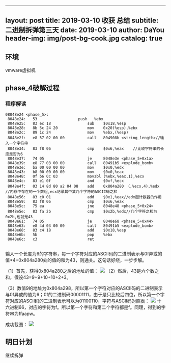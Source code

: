   ---
layout:     post
title:      2019-03-10 收获 总结
subtitle:   二进制拆弹第三天
date:       2019-03-10
author:     DaYou
header-img: img/post-bg-cook.jpg
catalog: true
---


## 环境
vmware虚拟机

##  phase_4破解过程

### 程序解读
```
08048e24 <phase_5>:
 8048e24:	53                  push   %ebx
 8048e25:	83 ec 18             	sub    $0x18,%esp
 8048e28:	8b 5c 24 20          	mov    0x20(%esp),%ebx
 8048e2c:	89 1c 24             	mov    %ebx,(%esp)
 8048e2f:	e8 57 02 00 00       	call   804908b <string_length>//输入一个字符串
 8048e34:	83 f8 06             	cmp    $0x6,%eax    //比较字符串的长度是否为6
 8048e37:	74 05                	je     8048e3e <phase_5+0x1a>
 8048e39:	e8 77 03 00 00       	call   80491b5 <explode_bomb>
 8048e3e:	ba 00 00 00 00       	mov    $0x0,%edx
 8048e43:	b8 00 00 00 00       	mov    $0x0,%eax
 8048e48:	0f b6 0c 03          	movzbl (%ebx,%eax,1),%ecx  
 8048e4c:	83 e1 0f             	and    $0xf,%ecx
 8048e4f:	03 14 8d 80 a2 04 08 	add    0x804a280 （,%ecx,4),%edx //内存中存在的一个数组,ecx记录其中某几个字符的ASCII码之和
 8048e56:	83 c0 01             	add    $0x1,%eax//edx起计数器的作用
 8048e59:	83 f8 06             	cmp    $0x6,%eax
 8048e5c:	75 ea                	jne    8048e48 <phase_5+0x24>
 8048e5e:	83 fa 2b             	cmp    $0x2b,%edx//几个字符之和为0x2b,也就是43
 8048e61:	74 05                	je     8048e68 <phase_5+0x44>
 8048e63:	e8 4d 03 00 00       	call   80491b5 <explode_bomb>
 8048e68:	83 c4 18             	add    $0x18,%esp
 8048e6b:	5b                   	pop    %ebx
 8048e6c:	c3                   	ret    


```
输入一个长度为6的字符串，每一个字符对应的ASCII码的二进制表示与0f异或的值*4+0x804a280处的值的和为43，则通关。这句话好绕，一步步解。

（1）首先，获得0x804a280之后的地址的值：
![](https://wx4.sinaimg.cn/mw1024/0079f8Holy1g0y32l6knxj30g902wjr8.jpg)
（2）然后，43是六个数之和，假设43=9+9+10+10+2+3。

（3）数值9的地址为0x804a298，所以第一个字符对应的ASCII码的二进制表示与0f异或的值为6；0f的二进制码00001111，由于是只比较后四位，所以第一个字符对应的ASCII码的二进制表示可以为01100110，字符与ASCII码对照表：
![](https://wx2.sinaimg.cn/mw1024/0079f8Holy1g0y32l844hj30e90hlaa7.jpg)
十六进制66，对应的字符为f。所以第一个字符和第二个字符都是f。同理，得到的字符串为ffaapw。

成功截图：
![](https://wx4.sinaimg.cn/mw1024/0079f8Holy1g0y32l53kaj30bb02ya9u.jpg)

## 明日计划
继续拆弹